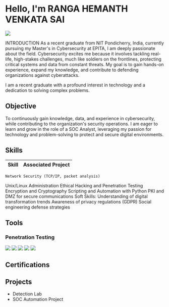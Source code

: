 # Hello, I'm RANGA HEMANTH VENKATA SAI
<a href="https://linkedin.com"><img src="https://img.shields.io/badge/-LinkedIn-0072b1?&style=for-the-badge&logo=linkedin&logoColor=white" /></a>

INTRODUCTION
As a recent graduate from NIT Pondicherry, India, currently pursuing my Master's in Cybersecurity at EPITA, I am deeply passionate about the field. Cybersecurity excites me because it involves tackling real-life, high-stakes challenges, much like soldiers on the frontlines, protecting critical systems and data from constant threats. My goal is to gain hands-on experience, expand my knowledge, and contribute to defending organizations against cyberattacks.

I am a recent graduate with a profound interest in technology and a dedication to solving complex problems.

## Objective
To continuously gain knowledge, data, and experience in cybersecurity, while contributing to the organization's security operations. I am eager to learn and grow in the role of a SOC Analyst, leveraging my passion for technology and problem-solving to protect and secure digital environments.



## Skills

| Skill                                         | Associated Project         |
|-----------------------------------------------|----------------------------|
    Network Security (TCP/IP, packet analysis)
Unix/Linux Administration
Ethical Hacking and Penetration Testing
Encryption and Cryptography
Scripting and Automation with Python
PKI and DMZ for secure communications
Soft Skills:
Understanding of digital transformation trends
Awareness of privacy regulations (GDPR)
Social engineering defense strategies
## Tools

### Penetration Testing
<div>
    <img src="https://img.shields.io/badge/-Metasploit-336699?&style=for-the-badge&logo=Metasploit&logoColor=white" />
    <img src="https://img.shields.io/badge/-Burp_Suite-F37626?&style=for-the-badge&logo=Burp_Suite&logoColor=white" />
    <img src="https://img.shields.io/badge/-Kali_Linux-557C94?&style=for-the-badge&logo=Kali_Linux&logoColor=white" />
    <img src="https://img.shields.io/badge/-Nmap-007DC3?&style=for-the-badge&logo=Nmap&logoColor=white" />
    <img src="https://img.shields.io/badge/-John_the_Ripper-000000?&style=for-the-badge&logoColor=white" />
</div>



## Certifications

</div>

## Projects
- Detection Lab
- SOC Automation Project
